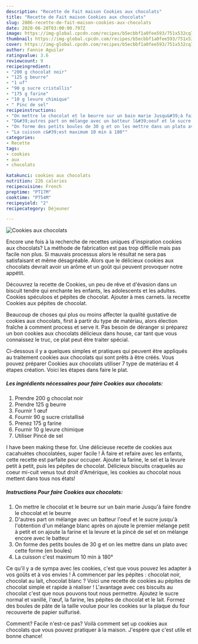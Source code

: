 ```yaml
---
description: "Recette de Fait maison Cookies aux chocolats"
title: "Recette de Fait maison Cookies aux chocolats"
slug: 2806-recette-de-fait-maison-cookies-aux-chocolats
date: 2020-06-28T03:00:00.797Z
image: https://img-global.cpcdn.com/recipes/b5ecbbf1a0fee593/751x532cq70/cookies-aux-chocolats-photo-principale-de-la-recette.jpg
thumbnail: https://img-global.cpcdn.com/recipes/b5ecbbf1a0fee593/751x532cq70/cookies-aux-chocolats-photo-principale-de-la-recette.jpg
cover: https://img-global.cpcdn.com/recipes/b5ecbbf1a0fee593/751x532cq70/cookies-aux-chocolats-photo-principale-de-la-recette.jpg
author: Fannie Aguilar
ratingvalue: 3.6
reviewcount: 9
recipeingredient:
- "200 g chocolat noir"
- "125 g beurre"
- "1 uf"
- "90 g sucre cristallis"
- "175 g farine"
- "10 g levure chimique"
- " Pinc de sel"
recipeinstructions:
- "On mettre le chocolat et le beurre sur un bain marie Jusqu&#39;à faire fondre le chocolat et le beurre"
- "D&#39;autres part on mélange avec un batteur l&#39;oeuf et le sucre jusqu&#39;à l&#39;obtention d&#39;un mélange blanc après on ajoute le premier mélange petit à petit et on ajoute la farine et la levure et la pincé de sel et on mélange encore avec le batteur"
- "On forme des petits boules de 30 g et on les mettre dans un plato avec cette forme (en boules)"
- "La cuisson c&#39;est maximum 10 min à 180°"
categories:
- Recette
tags:
- cookies
- aux
- chocolats

katakunci: cookies aux chocolats 
nutrition: 226 calories
recipecuisine: French
preptime: "PT17M"
cooktime: "PT54M"
recipeyield: "2"
recipecategory: Déjeuner

---
```



![Cookies aux chocolats](https://img-global.cpcdn.com/recipes/b5ecbbf1a0fee593/751x532cq70/cookies-aux-chocolats-photo-principale-de-la-recette.jpg)

Encore une fois à la recherche de recettes uniques d'inspiration cookies aux chocolats? La méthode de fabrication est pas trop difficile mais pas facile non plus. Si mauvais processus alors le résultat ne sera pas satisfaisant et même désagréable. Alors que le délicieux cookies aux chocolats devrait avoir un arôme et un goût qui peuvent provoquer notre appétit.

Découvrez la recette de Cookies, un peu de rêve et d&#39;évasion dans un biscuit tendre qui enchante les enfants, les adolescents et les adultes. Cookies spéculoos et pépites de chocolat. Ajouter à mes carnets. la recette Cookies aux pépites de chocolat.

Beaucoup de choses qui plus ou moins affecter la qualité gustative de cookies aux chocolats, first à partir du type de matériau, alors élection fraîche à comment process et serve it. Pas besoin de déranger si préparez un bon cookies aux chocolats délicieux dans house, car tant que vous connaissez le truc, ce plat peut être traiter spécial.


Ci-dessous il y a quelques simples et pratiques qui peuvent être appliqués au traitement cookies aux chocolats qui sont prêts à être créés. Vous pouvez préparer Cookies aux chocolats utiliser 7 type de matériau et 4 étapes création. Voici les étapes dans faire le plat.

<!--inarticleads1-->

##### Les ingrédients nécessaires pour faire Cookies aux chocolats:

1. Prendre 200 g chocolat noir
1. Prendre 125 g beurre
1. Fournir 1 œuf
1. Fournir 90 g sucre cristallisé
1. Prenez 175 g farine
1. Fournir 10 g levure chimique
1. Utiliser  Pincé de sel


I have been making these for. Une délicieuse recette de cookies aux cacahuètes chocolatées, super facile ! À faire et refaire avec les enfants, cette recette est parfaite pour occuper. Ajouter la farine, le sel et la levure petit à petit, puis les pépites de chocolat. Délicieux biscuits craquelés au coeur mi-cuit venus tout droit d&#39;Amérique, les cookies au chocolat nous mettent dans tous nos états! 

<!--inarticleads2-->

##### Instructions Pour faire Cookies aux chocolats:

1. On mettre le chocolat et le beurre sur un bain marie Jusqu&#39;à faire fondre le chocolat et le beurre
1. D&#39;autres part on mélange avec un batteur l&#39;oeuf et le sucre jusqu&#39;à l&#39;obtention d&#39;un mélange blanc après on ajoute le premier mélange petit à petit et on ajoute la farine et la levure et la pincé de sel et on mélange encore avec le batteur
1. On forme des petits boules de 30 g et on les mettre dans un plato avec cette forme (en boules)
1. La cuisson c&#39;est maximum 10 min à 180°


Ce qu&#39;il y a de sympa avec les cookies, c&#39;est que vous pouvez les adapter à vos goûts et à vos envies ! À commencer par les pépites : chocolat noir, chocolat au lait, chocolat blanc ? Voici une recette de cookies au pépites de chocolat simple et rapide à réaliser ! L&#39;avantage avec ces biscuits au chocolat c&#39;est que nous pouvons tout nous permettre. Ajoutez le sucre normal et vanillé, l&#39;œuf, la farine, les pépites de chocolat et le lait. Formez des boules de pâte de la taille voulue pour les cookies sur la plaque du four recouverte de papier sulfurisé. 


Comment? Facile n'est-ce pas? Voilà comment set up cookies aux chocolats que vous pouvez pratiquer à la maison. J'espère que c'est utile et bonne chance!
